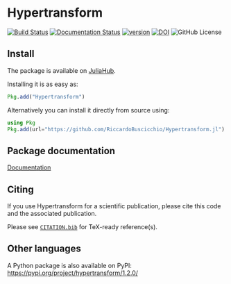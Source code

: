 # Hypertransform 
[![Build Status](https://github.com/RiccardoBuscicchio/Hypertransform.jl/actions/workflows/CI.yml/badge.svg?branch=main)](https://github.com/RiccardoBuscicchio/Hypertransform.jl/actions/workflows/CI.yml?query=branch%3Amain)
[![Documentation Status](https://github.com/RiccardoBuscicchio/Hypertransform.jl/actions/workflows/Docs.yml/badge.svg)](https://RiccardoBuscicchio.github.io/Hypertransform.jl/)
[![version](https://juliahub.com/docs/General/Hypertransform/stable/version.svg)](https://juliahub.com/ui/Packages/General/Hypertransform)
[![DOI](https://zenodo.org/badge/DOI/10.5281/zenodo.16788553.svg)](https://doi.org/10.5281/zenodo.16788553)
![GitHub License](https://img.shields.io/github/license/RiccardoBuscicchio/Hypertransform.jl)


## Install 
The package is available on [JuliaHub](https://juliahub.com/ui/Packages/General/Hypertransform).

Installing it is as easy as:
```julia
Pkg.add("Hypertransform")
```

Alternatively you can install it directly from source using:
```julia
using Pkg
Pkg.add(url="https://github.com/RiccardoBuscicchio/Hypertransform.jl")
```
## Package documentation
[Documentation](https://RiccardoBuscicchio.github.io/Hypertransform.jl/)

## Citing
If you use Hypertransform for a scientific publication, please cite this code and the associated publication.

Please see [`CITATION.bib`](https://github.com/RiccardoBuscicchio/Hypertransform.jl/blob/main/CITATION.bib) for TeX-ready reference(s).

## Other languages
A Python package is also available on PyPI:
https://pypi.org/project/hypertransform/1.2.0/
